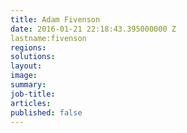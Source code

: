 ```yaml
---
title: Adam Fivenson
date: 2016-01-21 22:18:43.395000000 Z
lastname:fivenson
regions: 
solutions:
layout:
image:
summary:
job-title:
articles:
published: false
---
```

